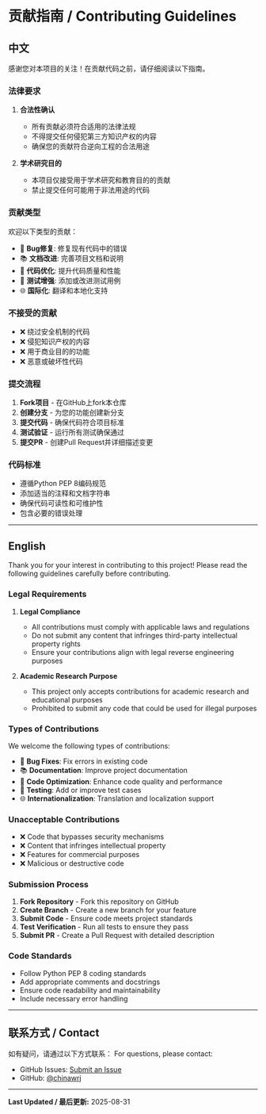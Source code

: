 # 贡献指南 / Contributing Guidelines

## 中文

感谢您对本项目的关注！在贡献代码之前，请仔细阅读以下指南。

### 法律要求

1. **合法性确认**
   - 所有贡献必须符合适用的法律法规
   - 不得提交任何侵犯第三方知识产权的内容
   - 确保您的贡献符合逆向工程的合法用途

2. **学术研究目的**
   - 本项目仅接受用于学术研究和教育目的的贡献
   - 禁止提交任何可能用于非法用途的代码

### 贡献类型

欢迎以下类型的贡献：

- 🐛 **Bug修复**: 修复现有代码中的错误
- 📚 **文档改进**: 完善项目文档和说明
- 🔧 **代码优化**: 提升代码质量和性能
- 🧪 **测试增强**: 添加或改进测试用例
- 🌐 **国际化**: 翻译和本地化支持

### 不接受的贡献

- ❌ 绕过安全机制的代码
- ❌ 侵犯知识产权的内容
- ❌ 用于商业目的的功能
- ❌ 恶意或破坏性代码

### 提交流程

1. **Fork项目** - 在GitHub上fork本仓库
2. **创建分支** - 为您的功能创建新分支
3. **提交代码** - 确保代码符合项目标准
4. **测试验证** - 运行所有测试确保通过
5. **提交PR** - 创建Pull Request并详细描述变更

### 代码标准

- 遵循Python PEP 8编码规范
- 添加适当的注释和文档字符串
- 确保代码可读性和可维护性
- 包含必要的错误处理

---

## English

Thank you for your interest in contributing to this project! Please read the following guidelines carefully before contributing.

### Legal Requirements

1. **Legal Compliance**
   - All contributions must comply with applicable laws and regulations
   - Do not submit any content that infringes third-party intellectual property rights
   - Ensure your contributions align with legal reverse engineering purposes

2. **Academic Research Purpose**
   - This project only accepts contributions for academic research and educational purposes
   - Prohibited to submit any code that could be used for illegal purposes

### Types of Contributions

We welcome the following types of contributions:

- 🐛 **Bug Fixes**: Fix errors in existing code
- 📚 **Documentation**: Improve project documentation
- 🔧 **Code Optimization**: Enhance code quality and performance
- 🧪 **Testing**: Add or improve test cases
- 🌐 **Internationalization**: Translation and localization support

### Unacceptable Contributions

- ❌ Code that bypasses security mechanisms
- ❌ Content that infringes intellectual property
- ❌ Features for commercial purposes
- ❌ Malicious or destructive code

### Submission Process

1. **Fork Repository** - Fork this repository on GitHub
2. **Create Branch** - Create a new branch for your feature
3. **Submit Code** - Ensure code meets project standards
4. **Test Verification** - Run all tests to ensure they pass
5. **Submit PR** - Create a Pull Request with detailed description

### Code Standards

- Follow Python PEP 8 coding standards
- Add appropriate comments and docstrings
- Ensure code readability and maintainability
- Include necessary error handling

---

## 联系方式 / Contact

如有疑问，请通过以下方式联系：
For questions, please contact:

- GitHub Issues: [Submit an Issue](https://github.com/chinawrj/mic-power-solar-api/issues)
- GitHub: [@chinawrj](https://github.com/chinawrj)

---

**Last Updated / 最后更新:** 2025-08-31
